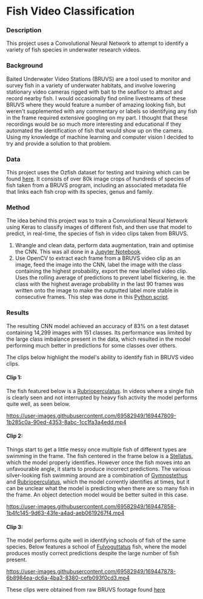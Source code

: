# Fish Video Classification
### Description
This project uses a Convolutional Neural Network to attempt to identify a variety of fish species in underwater research videos. 

### Background

Baited Underwater Video Stations (BRUVS) are a tool used to monitor and survey fish in a variety of underwater habitats, and involve lowering stationary video cameras rigged with bait to the seafloor to attract and record nearby fish. I would occasionally find online livestreams of these BRUVS where they would feature a number of amazing looking fish, but weren't supplemented with any commentary or labels so identifying any fish in the frame required extensive googling on my part. I thought that these recordings would be so much more interesting and educational if they automated the identification of fish that would show up on the camera. Using my knowledge of machine learning and computer vision I decided to try and provide a solution to that problem.

### Data

This project uses the Ozfish dataset for testing and training which can be found [here](https://github.com/open-AIMS/ozfish). It consists of over 80k image crops of hundreds of species of fish taken from a BRUVS program, including an associated metadata file that links each fish crop with its species, genus and family.

### Method

The idea behind this project was to train a Convolutional Neural Network using Keras to classify images of different fish, and then use that model to predict, in real-time, the species of fish in video clips taken from BRUVS. 

1. Wrangle and clean data, perform data augmentation, train and optimise the CNN. This was all done in a [Jupyter Notebook](https://github.com/denzelabad/OzFish-Classification/blob/main/Fish%20Image%20Classification.ipynb). 
2. Use OpenCV to extract each frame from a BRUVS video clip as an image, feed the image into the CNN, label the image with the class containing the highest probability, export the new labelled video clip. Uses the rolling average of predictions to prevent label flickering, ie. the class with the highest average probability in the last 90 frames was written onto the image to make the outputted label more stable in consecutive frames. This step was done in this [Python script](https://github.com/denzelabad/OzFish-Classification/blob/main/Ozfish%20Video%20Script.py).

### Results

The resulting CNN model achieved an accuracy of 83% on a test dataset containing 14,299 images with 151 classes. Its performance was limited by the large class imbalance present in the data, which resulted in the model performing much better in predictions for some classes over others.

The clips below highlight the model's ability to identify fish in BRUVS video clips.

#### Clip 1:

The fish featured below is a [Rubrioperculatus](https://fishesofaustralia.net.au/home/species/2465). In videos where a single fish is clearly seen and not interrupted by heavy fish activity the model performs quite well, as seen below. 

https://user-images.githubusercontent.com/69582949/169447809-1b285c0a-90ed-4353-8abc-1cc1fa3a4edd.mp4

#### Clip 2:

Things start to get a little messy once multiple fish of different types are swimming in the frame. The fish centered in the frame below is a [Stellatus](https://fishesofaustralia.net.au/home/species/759), which the model properly identifies. However once the fish moves into an unfavourable angle, it starts to produce incorrect predictions. The various silver-looking fish swimming around are a combination of [Gymnostethus](https://fishesofaustralia.net.au/home/species/4262) and [Rubrioperculatus](https://fishesofaustralia.net.au/home/species/2465), which the model corrently identifies at times, but it can be unclear what the model is predicting when there are so many fish in the frame. An object detection model would be better suited in this case.

https://user-images.githubusercontent.com/69582949/169447858-1b4fc145-9d63-43fe-a4ad-aeb0619267f4.mp4

#### Clip 3:

The model performs quite well in identifying schools of fish of the same species. Below features a school of [Fulvoguttatus](https://fishesofaustralia.net.au/home/species/4261) fish, where the model produces mostly correct predictions despite the large number of fish present.

https://user-images.githubusercontent.com/69582949/169447878-6b8984ea-dc6a-4ba3-8380-cefb093f0cd3.mp4

These clips were obtained from raw BRUVS footage found [here](https://data.jcu.edu.au/aims/Oceanic_Shoals2014_AIMS/BRUVS/)
